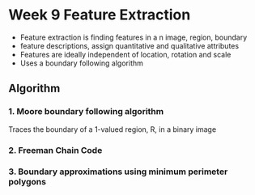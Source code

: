 # Week 9 Feature Extraction

- Feature extraction is finding features in a n image, region, boundary
- feature descriptions, assign quantitative and qualitative attributes
- Features are ideally independent of location, rotation and scale
- Uses a boundary following algorithm

## Algorithm

### 1. Moore boundary following algorithm

Traces the boundary of a 1-valued region, R, in a binary image

### 2. Freeman Chain Code

### 3. Boundary approximations using minimum perimeter polygons